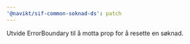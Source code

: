 ```yaml
---
'@navikt/sif-common-soknad-ds': patch
---
```


Utvide ErrorBoundary til å motta prop for å resette en søknad.
